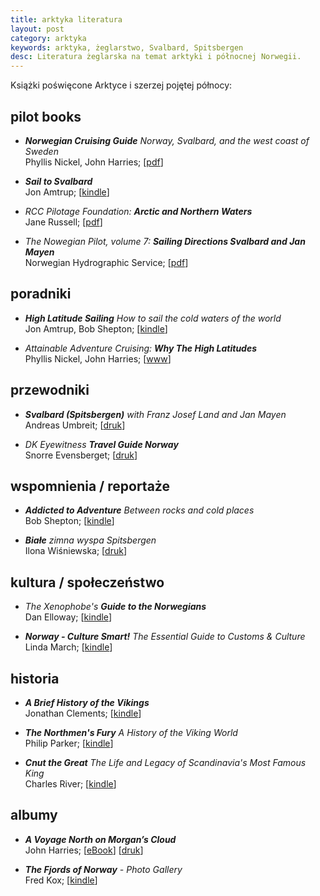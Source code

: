 ```yaml
---
title: arktyka literatura
layout: post
category: arktyka
keywords: arktyka, żeglarstwo, Svalbard, Spitsbergen
desc: Literatura żeglarska na temat arktyki i północnej Norwegii. 
---
```


Książki poświęcone Arktyce i szerzej pojętej północy:


pilot books
-----------
* ***Norwegian Cruising Guide*** *Norway, Svalbard, and the west coast of Sweden*  
  Phyllis Nickel, John Harries; 
  [[pdf](http://www.norwegiancruisingguide.com/)]  
  
* ***Sail to Svalbard***  
  Jon Amtrup;
  [[kindle](http://www.amazon.co.uk/Sail-Svalbard-Jon-Amtrup-ebook/dp/B0056GW9S4/ref=sr_1_1)]  
    
* *RCC Pilotage Foundation:* ***Arctic and Northern Waters***  
  Jane Russell;
  [[pdf](http://www.rccpf.org.uk/passage-planning/arctic)]  
  
* *The Nowegian Pilot, volume 7:* ***Sailing Directions Svalbard and Jan Mayen***  
  Norwegian Hydrographic Service;
  [[pdf](http://www.statkart.no/en/Kart/Nautical-Publications/The-Norwegian-Pilot-Guide/)]  
  
  
poradniki
---------
* ***High Latitude Sailing*** *How to sail the cold waters of the world*  
  Jon Amtrup, Bob Shepton;
  [[kindle](http://www.amazon.co.uk/High-Latitude-Sailing-waters-world-ebook/dp/B00KDYK2FQ/ref=sr_1_1)]  
  
* *Attainable Adventure Cruising:* ***Why The High Latitudes***  
  Phyllis Nickel, John Harries;
  [[www](http://www.morganscloud.com/series/why-the-high-latitudes/)]  



przewodniki
------------
* ***Svalbard (Spitsbergen)*** *with Franz Josef Land and Jan Mayen*  
  Andreas Umbreit;
  [[druk](http://www.amazon.co.uk/Svalbard-Spitsbergen-Franz-Travel-Guides/dp/1841624594/ref=sr_1_1)]    
    
* *DK Eyewitness* ***Travel Guide Norway***  
  Snorre Evensberget;
  [[druk](http://www.amazon.co.uk/DK-Eyewitness-Travel-Guide-Norway/dp/1405368918/ref=sr_1_1)]   


wspomnienia / reportaże
------------------------
* ***Addicted to Adventure*** *Between rocks and cold places*  
  Bob Shepton;
  [[kindle](http://www.amazon.co.uk/Addicted-Adventure-Between-rocks-places-ebook/dp/B00JKLRKXK/ref=sr_1_1)]  
  
* ***Białe*** *zimna wyspa Spitsbergen*  
  Ilona Wiśniewska;
  [[druk](https://czarne.com.pl/katalog/ksiazki/biale)]  


kultura / społeczeństwo
-----------------------

* *The Xenophobe's* ***Guide to the Norwegians***  
  Dan Elloway;
  [[kindle](http://www.amazon.co.uk/Xenophobes-Guide-Norwegians-Guides-ebook/dp/B00GL9R84U/ref=sr_1_1)]   

* ***Norway - Culture Smart!*** *The Essential Guide to Customs & Culture*  
  Linda March;
  [[kindle](http://www.amazon.co.uk/Norway-Culture-Smart-Essential-Customs-ebook/dp/B004445986/ref=sr_1_1)]    


historia
---------
* ***A Brief History of the Vikings***    
  Jonathan Clements;
  [[kindle](http://www.amazon.co.uk/Brief-History-Vikings-Jonathan-Clements-ebook/dp/B00AJN9KHC/ref=sr_1_1)]   

* ***The Northmen's Fury*** *A History of the Viking World*   
  Philip Parker;
  [[kindle](http://www.amazon.co.uk/Northmens-Fury-History-Viking-World-ebook/dp/B00EKOBXE4/ref=sr_1_sc_1)]   
  
* ***Cnut the Great*** *The Life and Legacy of Scandinavia's Most Famous King*   
  Charles River;
  [[kindle](http://www.amazon.co.uk/Cnut-Great-Legacy-Scandinavias-Famous-ebook/dp/B00N84BMES/ref=sr_1_1)]    
  

albumy
-------
* ***A Voyage North on Morgan’s Cloud***  
  John Harries;
  [[eBook](http://www.morganscloud.com/2012/10/07/arctic-voyage-ebook/)]
  [[druk](http://www.blurb.com/b/3065135-a-voyage-north-on-morgan-s-cloud)]  

* ***The Fjords of Norway*** *- Photo Gallery*    
  Fred Kox;
  [[kindle](http://www.amazon.co.uk/Fjords-Norway-Photo-Gallery-ebook/dp/B00NU5VNIK/ref=sr_1_1)]  


